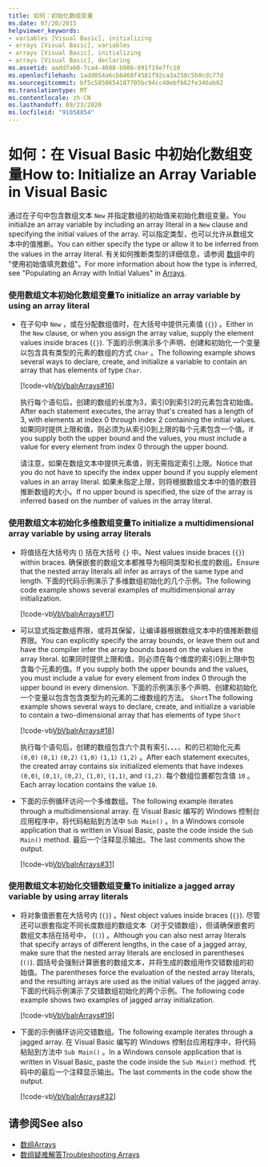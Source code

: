 ```yaml
---
title: 如何：初始化数组变量
ms.date: 07/20/2015
helpviewer_keywords:
- variables [Visual Basic], initializing
- arrays [Visual Basic], variables
- arrays [Visual Basic], initializing
- arrays [Visual Basic], declaring
ms.assetid: aadd7a60-7ca4-4608-b986-091f19e7fc10
ms.openlocfilehash: 1add054a6cb6468f4581f92ca3a258c5b0cdc77d
ms.sourcegitcommit: bf5c5850654187705bc94cc40ebfb62fe346ab02
ms.translationtype: MT
ms.contentlocale: zh-CN
ms.lasthandoff: 09/23/2020
ms.locfileid: "91058854"
---
```

# <a name="how-to-initialize-an-array-variable-in-visual-basic"></a><span data-ttu-id="1b4d1-102">如何：在 Visual Basic 中初始化数组变量</span><span class="sxs-lookup"><span data-stu-id="1b4d1-102">How to: Initialize an Array Variable in Visual Basic</span></span>

<span data-ttu-id="1b4d1-103">通过在子句中包含数组文本 `New` 并指定数组的初始值来初始化数组变量。</span><span class="sxs-lookup"><span data-stu-id="1b4d1-103">You initialize an array variable by including an array literal in a `New` clause and specifying the initial values of the array.</span></span> <span data-ttu-id="1b4d1-104">可以指定类型，也可以允许从数组文本中的值推断。</span><span class="sxs-lookup"><span data-stu-id="1b4d1-104">You can either specify the type or allow it to be inferred from the values in the array literal.</span></span> <span data-ttu-id="1b4d1-105">有关如何推断类型的详细信息，请参阅 [数组](index.md)中的 "使用初始值填充数组"。</span><span class="sxs-lookup"><span data-stu-id="1b4d1-105">For more information about how the type is inferred, see "Populating an Array with Initial Values" in [Arrays](index.md).</span></span>  
  
### <a name="to-initialize-an-array-variable-by-using-an-array-literal"></a><span data-ttu-id="1b4d1-106">使用数组文本初始化数组变量</span><span class="sxs-lookup"><span data-stu-id="1b4d1-106">To initialize an array variable by using an array literal</span></span>  
  
- <span data-ttu-id="1b4d1-107">在子句中 `New` ，或在分配数组值时，在大括号中提供元素值 (`{}`) 。</span><span class="sxs-lookup"><span data-stu-id="1b4d1-107">Either in the `New` clause, or when you assign the array value, supply the element values inside braces (`{}`).</span></span> <span data-ttu-id="1b4d1-108">下面的示例演示多个声明、创建和初始化一个变量以包含具有类型的元素的数组的方式 `Char` 。</span><span class="sxs-lookup"><span data-stu-id="1b4d1-108">The following example shows several ways to declare, create, and initialize a variable to contain an array that has elements of type `Char`.</span></span>  
  
     [!code-vb[VbVbalrArrays#16](~/samples/snippets/visualbasic/VS_Snippets_VBCSharp/VbVbalrArrays/VB/Class1.vb#16)]  
  
     <span data-ttu-id="1b4d1-109">执行每个语句后，创建的数组的长度为3，索引0到索引2的元素包含初始值。</span><span class="sxs-lookup"><span data-stu-id="1b4d1-109">After each statement executes, the array that's created has a length of 3, with elements at index 0 through index 2 containing the initial values.</span></span> <span data-ttu-id="1b4d1-110">如果同时提供上限和值，则必须为从索引0到上限的每个元素包含一个值。</span><span class="sxs-lookup"><span data-stu-id="1b4d1-110">If you supply both the upper bound and the values, you must include a value for every element from index 0 through the upper bound.</span></span>  
  
     <span data-ttu-id="1b4d1-111">请注意，如果在数组文本中提供元素值，则无需指定索引上限。</span><span class="sxs-lookup"><span data-stu-id="1b4d1-111">Notice that you do not have to specify the index upper bound if you supply element values in an array literal.</span></span> <span data-ttu-id="1b4d1-112">如果未指定上限，则将根据数组文本中的值的数目推断数组的大小。</span><span class="sxs-lookup"><span data-stu-id="1b4d1-112">If no upper bound is specified, the size of the array is inferred based on the number of values in the array literal.</span></span>  
  
### <a name="to-initialize-a-multidimensional-array-variable-by-using-array-literals"></a><span data-ttu-id="1b4d1-113">使用数组文本初始化多维数组变量</span><span class="sxs-lookup"><span data-stu-id="1b4d1-113">To initialize a multidimensional array variable by using array literals</span></span>  
  
- <span data-ttu-id="1b4d1-114">将值括在大括号内 () 括在大括号 `{}` 中。</span><span class="sxs-lookup"><span data-stu-id="1b4d1-114">Nest values inside braces (`{}`) within braces.</span></span> <span data-ttu-id="1b4d1-115">确保嵌套的数组文本都推导为相同类型和长度的数组。</span><span class="sxs-lookup"><span data-stu-id="1b4d1-115">Ensure that the nested array literals all infer as arrays of the same type and length.</span></span> <span data-ttu-id="1b4d1-116">下面的代码示例演示了多维数组初始化的几个示例。</span><span class="sxs-lookup"><span data-stu-id="1b4d1-116">The following code example shows several examples of multidimensional array initialization.</span></span>  
  
     [!code-vb[VbVbalrArrays#17](~/samples/snippets/visualbasic/VS_Snippets_VBCSharp/VbVbalrArrays/VB/Class1.vb#17)]  
  
- <span data-ttu-id="1b4d1-117">可以显式指定数组界限，或将其保留，让编译器根据数组文本中的值推断数组界限。</span><span class="sxs-lookup"><span data-stu-id="1b4d1-117">You can explicitly specify the array bounds, or leave them out and have the compiler infer the array bounds based on the values in the array literal.</span></span> <span data-ttu-id="1b4d1-118">如果同时提供上限和值，则必须在每个维度的索引0到上限中包含每个元素的值。</span><span class="sxs-lookup"><span data-stu-id="1b4d1-118">If you supply both the upper bounds and the values, you must include a value for every element from index 0 through the upper bound in every dimension.</span></span> <span data-ttu-id="1b4d1-119">下面的示例演示多个声明、创建和初始化一个变量以包含包含类型为的元素的二维数组的方法。 `Short`</span><span class="sxs-lookup"><span data-stu-id="1b4d1-119">The following example shows several ways to declare, create, and initialize a variable to contain a two-dimensional array that has elements of type `Short`</span></span>  
  
     [!code-vb[VbVbalrArrays#18](~/samples/snippets/visualbasic/VS_Snippets_VBCSharp/VbVbalrArrays/VB/Class1.vb#18)]  
  
     <span data-ttu-id="1b4d1-120">执行每个语句后，创建的数组包含六个具有索引、、、、和的已初始化元素 `(0,0)` `(0,1)` `(0,2)` `(1,0)` `(1,1)` `(1,2)` 。</span><span class="sxs-lookup"><span data-stu-id="1b4d1-120">After each statement executes, the created array contains six initialized elements that have indexes `(0,0)`, `(0,1)`, `(0,2)`, `(1,0)`, `(1,1)`, and `(1,2)`.</span></span> <span data-ttu-id="1b4d1-121">每个数组位置都包含值 `10` 。</span><span class="sxs-lookup"><span data-stu-id="1b4d1-121">Each array location contains the value `10`.</span></span>  
  
- <span data-ttu-id="1b4d1-122">下面的示例循环访问一个多维数组。</span><span class="sxs-lookup"><span data-stu-id="1b4d1-122">The following example iterates through a multidimensional array.</span></span> <span data-ttu-id="1b4d1-123">在 Visual Basic 编写的 Windows 控制台应用程序中，将代码粘贴到方法中 `Sub Main()` 。</span><span class="sxs-lookup"><span data-stu-id="1b4d1-123">In a Windows console application that is written in Visual Basic, paste the code inside the `Sub Main()` method.</span></span> <span data-ttu-id="1b4d1-124">最后一个注释显示输出。</span><span class="sxs-lookup"><span data-stu-id="1b4d1-124">The last comments show the output.</span></span>  
  
     [!code-vb[VbVbalrArrays#31](~/samples/snippets/visualbasic/VS_Snippets_VBCSharp/VbVbalrArrays/VB/Class1.vb#31)]  
  
### <a name="to-initialize-a-jagged-array-variable-by-using-array-literals"></a><span data-ttu-id="1b4d1-125">使用数组文本初始化交错数组变量</span><span class="sxs-lookup"><span data-stu-id="1b4d1-125">To initialize a jagged array variable by using array literals</span></span>  
  
- <span data-ttu-id="1b4d1-126">将对象值嵌套在大括号内 (`{}`) 。</span><span class="sxs-lookup"><span data-stu-id="1b4d1-126">Nest object values inside braces (`{}`).</span></span> <span data-ttu-id="1b4d1-127">尽管还可以嵌套指定不同长度数组的数组文本（对于交错数组），但请确保嵌套的数组文本括在括号中， (`()`) 。</span><span class="sxs-lookup"><span data-stu-id="1b4d1-127">Although you can also nest array literals that specify arrays of different lengths, in the case of a jagged array, make sure that the nested array literals are enclosed in parentheses (`()`).</span></span> <span data-ttu-id="1b4d1-128">圆括号会强制计算嵌套的数组文本，并将生成的数组用作交错数组的初始值。</span><span class="sxs-lookup"><span data-stu-id="1b4d1-128">The parentheses force the evaluation of the nested array literals, and the resulting arrays are used as the initial values of the jagged array.</span></span> <span data-ttu-id="1b4d1-129">下面的代码示例演示了交错数组初始化的两个示例。</span><span class="sxs-lookup"><span data-stu-id="1b4d1-129">The following code example shows two examples of jagged array initialization.</span></span>  
  
     [!code-vb[VbVbalrArrays#19](~/samples/snippets/visualbasic/VS_Snippets_VBCSharp/VbVbalrArrays/VB/Class1.vb#19)]  
  
- <span data-ttu-id="1b4d1-130">下面的示例循环访问交错数组。</span><span class="sxs-lookup"><span data-stu-id="1b4d1-130">The following example iterates through a jagged array.</span></span> <span data-ttu-id="1b4d1-131">在 Visual Basic 编写的 Windows 控制台应用程序中，将代码粘贴到方法中 `Sub Main()` 。</span><span class="sxs-lookup"><span data-stu-id="1b4d1-131">In a Windows console application that is written in Visual Basic, paste the code inside the `Sub Main()` method.</span></span>  <span data-ttu-id="1b4d1-132">代码中的最后一个注释显示输出。</span><span class="sxs-lookup"><span data-stu-id="1b4d1-132">The last comments in the code show the output.</span></span>  
  
     [!code-vb[VbVbalrArrays#32](~/samples/snippets/visualbasic/VS_Snippets_VBCSharp/VbVbalrArrays/VB/Class1.vb#32)]  
  
## <a name="see-also"></a><span data-ttu-id="1b4d1-133">请参阅</span><span class="sxs-lookup"><span data-stu-id="1b4d1-133">See also</span></span>

- [<span data-ttu-id="1b4d1-134">数组</span><span class="sxs-lookup"><span data-stu-id="1b4d1-134">Arrays</span></span>](index.md)
- [<span data-ttu-id="1b4d1-135">数组疑难解答</span><span class="sxs-lookup"><span data-stu-id="1b4d1-135">Troubleshooting Arrays</span></span>](troubleshooting-arrays.md)
